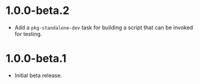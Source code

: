 # 1.0.0-beta.2

* Add a `pkg-standalone-dev` task for building a script that can be invoked for
  testing.

# 1.0.0-beta.1

* Initial beta release.
